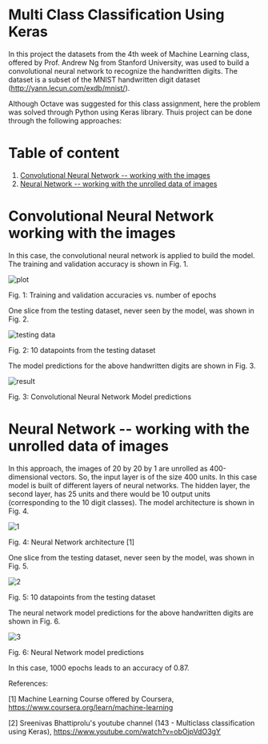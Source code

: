 # Multi Class Classification Using Keras 

In this project the datasets from the 4th week of Machine Learning class, offered by Prof. Andrew Ng from Stanford University, was used to build a convolutional neural network to recognize the handwritten digits. The dataset is a subset of the MNIST handwritten digit dataset (http://yann.lecun.com/exdb/mnist/).

Although Octave was suggested for this class assignment, here the problem was solved through Python using Keras library. Thuis project can be done through the following approaches:

# Table of content

1. [Convolutional Neural Network -- working with the images](#1)
2. [Neural Network -- working with the unrolled data of images](#2)

<a name="1"></a>
# Convolutional Neural Network working with the images

In this case, the convolutional neural network is applied to build the model. The training and validation accuracy is shown in Fig. 1. 

![plot](https://user-images.githubusercontent.com/54812742/138943711-8da751c1-93bf-4402-a824-7a8c0c36aefd.png)

Fig. 1: Training and validation accuracies vs. number of epochs

One slice from the testing dataset, never seen by the model, was shown in Fig. 2.

![testing data](https://user-images.githubusercontent.com/54812742/138944068-815ec3a3-0071-4246-9a02-74e97bec6f3a.png)

Fig. 2: 10 datapoints from the testing dataset

The model predictions for the above handwritten digits are shown in Fig. 3.

![result](https://user-images.githubusercontent.com/54812742/138944219-7e066452-e51f-453e-87d9-bf75c770b6d8.PNG)

Fig. 3: Convolutional Neural Network Model predictions  

<a name="2"></a>
# Neural Network -- working with the unrolled data of images

In this approach, the images of 20 by 20 by 1 are unrolled as 400-dimensional vectors. So, the input layer is of the size 400 units. In this case model is built of different layers of neural networks. The hidden layer, the second layer, has 25 units and there would be 10 output units (corresponding to the 10 digit classes). The model architecture is shown in Fig. 4. 

![1](https://user-images.githubusercontent.com/54812742/139000637-32e3d397-824d-42dd-8fcf-8e310510da11.PNG)

Fig. 4: Neural Network architecture [1]

One slice from the testing dataset, never seen by the model, was shown in Fig. 5. 

![2](https://user-images.githubusercontent.com/54812742/139000905-e89c2aca-0a9c-4710-9d5b-2b842897df80.png)

Fig. 5: 10 datapoints from the testing dataset

The neural network model predictions for the above handwritten digits are shown in Fig. 6.

![3](https://user-images.githubusercontent.com/54812742/139001070-4ac429d9-8e36-4e26-b80c-82d6ad0eed2e.PNG)

Fig. 6: Neural Network model predictions  

In this case, 1000 epochs leads to an accuracy of 0.87. 

References:

[1] Machine Learning Course offered by Coursera, https://www.coursera.org/learn/machine-learning

[2] Sreenivas Bhattiprolu's youtube channel (143 - Multiclass classification using Keras), https://www.youtube.com/watch?v=obOjpVdO3gY

